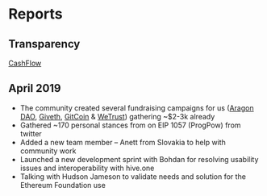# Reports

## Transparency

[CashFlow](https://docs.google.com/spreadsheets/d/1n9UIHlW3TGEeTQQcSWBYlVI8tmyb2a_tRFNDtRQygd4/edit?usp=sharing)

## April 2019

* The community created several fundraising campaigns for us \([Aragon DAO](https://mainnet.aragon.org/#/tenna.aragonid.eth/0x77886861218199f5d98c86f4e707a071cbb82ea5), [Giveth](https://beta.giveth.io/campaigns/5b51bdbdf8ba4732631989f5), [GitCoin](https://gitcoin.co/grants/85/tennagraph-minimum-bias-ethereum-signal-aggregat-2) & [WeTrust](https://cryptounlocked.wetrust.io/tennagraph)\) gathering ~$2-3k already
* Gathered ~170 personal stances from on EIP 1057 \(ProgPow\) from twitter
* Added a new team member – Anett from Slovakia to help with community work
* Launched a new development sprint with Bohdan for resolving usability issues and interoperability with hive.one
* Talking with Hudson Jameson to validate needs and solution for the Ethereum Foundation use

